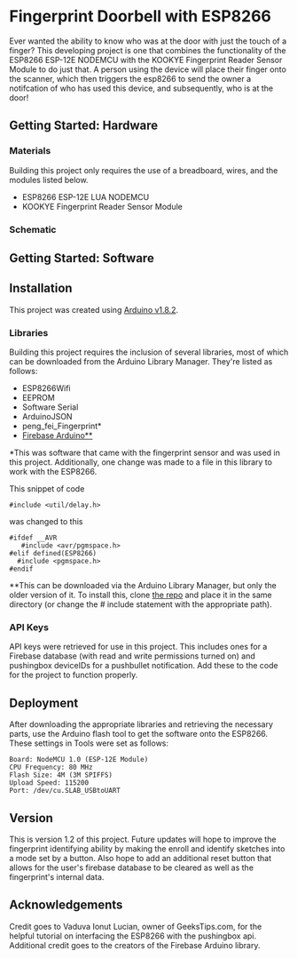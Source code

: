 # Fingerprint Doorbell with ESP8266

Ever wanted the ability to know who was at the door with just the touch of a finger? This developing project is one that combines the functionality of the ESP8266 ESP-12E NODEMCU with the KOOKYE Fingerprint Reader Sensor Module to do just that. A person using the device will place their finger onto the scanner, which then triggers the esp8266 to send the owner a notifcation of who has used this device, and subsequently, who is at the door!

## Getting Started: Hardware

### Materials

Building this project only requires the use of a breadboard, wires, and the modules listed below.

* ESP8266 ESP-12E LUA NODEMCU
* KOOKYE Fingerprint Reader Sensor Module

### Schematic


## Getting Started: Software

## Installation

This project was created using [Arduino v1.8.2](https://www.arduino.cc/en/Main/OldSoftwareReleases/).

### Libraries

Building this project requires the inclusion of several libraries, most of which can be downloaded from the Arduino Library Manager. They're listed as follows:

* ESP8266Wifi
* EEPROM
* Software Serial
* ArduinoJSON
* peng_fei_Fingerprint*
* [Firebase Arduino**](https://github.com/firebase/firebase-arduino)

\*This was software that came with the fingerprint sensor and was used in this project. Additionally, one change was made to a file in this library to work with the ESP8266. 

This snippet of code
```
#include <util/delay.h>
```
was changed to this

```
#ifdef __AVR
   #include <avr/pgmspace.h>
#elif defined(ESP8266)
  #include <pgmspace.h>
#endif
```

\**This can be downloaded via the Arduino Library Manager, but only the older version of it. To install this, clone [the repo](https://github.com/firebase/firebase-arduino) and place it in the same directory (or change the # include statement with the appropriate path).

### API Keys

API keys were retrieved for use in this project. This includes ones for a Firebase database (with read and write permissions turned on) and pushingbox deviceIDs for a pushbullet notification. Add these to the code for the project to function properly.

## Deployment

After downloading the appropriate libraries and retrieving the necessary parts, use the Arduino flash tool to get the software onto the ESP8266. These settings in Tools were set as follows:
```
Board: NodeMCU 1.0 (ESP-12E Module)
CPU Frequency: 80 MHz
Flash Size: 4M (3M SPIFFS)
Upload Speed: 115200
Port: /dev/cu.SLAB_USBtoUART
```

## Version

This is version 1.2 of this project. Future updates will hope to improve the fingerprint identifying ability by making the enroll and identify sketches into a mode set by a button. Also hope to add an additional reset button that allows for the user's firebase database to be cleared as well as the fingerprint's internal data.


## Acknowledgements

Credit goes to Vaduva Ionut Lucian, owner of GeeksTips.com, for the helpful tutorial on interfacing the ESP8266 with the pushingbox api. Additional credit goes to the creators of the Firebase Arduino library.